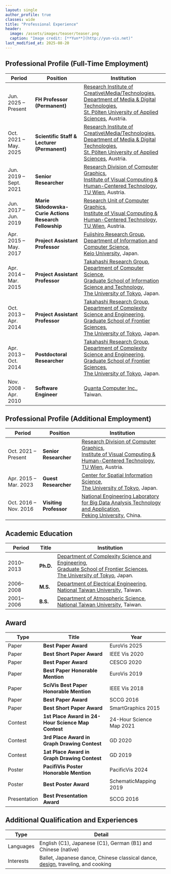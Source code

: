 ```yaml
---
layout: single
author_profile: true
classes: wide
title: "Professional Experience"
header:
  image: /assets/images/teaser/teaser.png
  caption: "Image credit: [**Yun**](http://yun-vis.net)"
last_modified_at: 2025-08-20
---
```


## Professional Profile (Full-Time Employment)


| Period  | Position | Institution |
|---------|----------|-------------|
| Jun. 2025 – Present | **FH Professor (Permanent)** | [Research Institute of Creative\Media/Technologies](https://icmt.fhstp.ac.at/en),<br/> [Department of Media & Digital Technologies](https://www.fhstp.ac.at/en/academic-studies-continuing-education/media-digital-technologies/),<br/> [St. Pölten University of Applied Sciences](https://www.fhstp.ac.at/en), Austria. |
| Oct. 2021 – May. 2025 | **Scientific Staff & Lecturer (Permanent)** | [Research Institute of Creative\Media/Technologies](https://icmt.fhstp.ac.at/en),<br/> [Department of Media & Digital Technologies](https://www.fhstp.ac.at/en/academic-studies-continuing-education/media-digital-technologies/),<br/> [St. Pölten University of Applied Sciences](https://www.fhstp.ac.at/en), Austria. |
| Jun. 2019 – Sept. 2021 | **Senior Researcher** | [Research Division of Computer Graphics](https://www.cg.tuwien.ac.at/),<br/> [Institute of Visual Computing & Human-Centered Technology](http://www.informatik.tuwien.ac.at/fakultaet/institute/e193),<br/> [TU Wien](https://www.tuwien.ac.at/), Austria. |
| Jun. 2017 – Jun. 2019 | **Marie Skłodowska-Curie Actions Research Fellowship** |[Research Unit of Computer Graphics](https://www.cg.tuwien.ac.at/),<br/> [Institute of Visual Computing & Human-Centered Technology](http://www.informatik.tuwien.ac.at/fakultaet/institute/e193),<br/> [TU Wien](https://www.tuwien.ac.at/), Austria. |
| Apr. 2015 – May. 2017 | **Project Assistant Professor** | [Fujishiro Research Group](http://www.fj.ics.keio.ac.jp),<br/> [Department of Information and Computer Science](http://www.ics.keio.ac.jp),<br/> [Keio University](http://www.keio.ac.jp/index-en.html), Japan. |
| Apr. 2014 – Mar. 2015 | **Project Assistant Professor** | [Takahashi Research Group](),<br/> [Department of Computer Science](http://www.is.s.u-tokyo.ac.jp/english/),<br/> [Graduate School of Information Science and Technology](http://www.i.u-tokyo.ac.jp/index_e.shtml),<br/> [The University of Tokyo](http://www.u-tokyo.ac.jp/index_e.html), Japan. |
| Oct. 2013 – Apr. 2014 | **Project Assistant Professor** | [Takahashi Research Group](),<br/> [Department of Complexity Science and Engineering](http://www.k.u-tokyo.ac.jp/complex/index-e.html),<br/> [Graduate School of Frontier Sciences](http://www.k.u-tokyo.ac.jp/index.html.en),<br/> [The University of Tokyo](http://www.u-tokyo.ac.jp/index_e.html), Japan. |
| Apr. 2013 – Oct. 2014 | **Postdoctoral Researcher** | [Takahashi Research Group](),<br/> [Department of Complexity Science and Engineering](http://www.k.u-tokyo.ac.jp/complex/index-e.html),<br/> [Graduate School of Frontier Sciences](http://www.k.u-tokyo.ac.jp/index.html.en),<br/> [The University of Tokyo](http://www.u-tokyo.ac.jp/index_e.html), Japan. |
| Nov. 2008 - Apr. 2010 | **Software Engineer** | [Quanta Computer Inc.](http://www.quantatw.com/quanta/english/Default.aspx),<br/>Taiwan. |


## Professional Profile (Additional Employment)

| Period  | Position | Institution |
|---------|----------|-------------|
| Oct. 2021 – Present | **Senior Researcher** | [Research Division of Computer Graphics](https://www.cg.tuwien.ac.at/),<br/> [Institute of Visual Computing & Human-Centered Technology](http://www.informatik.tuwien.ac.at/fakultaet/institute/e193),<br/> [TU Wien](https://www.tuwien.ac.at/), Austria. |
| Apr. 2015 – Mar. 2023 | **Guest Researcher** | [Center for Spatial Information Science](https://www.csis.u-tokyo.ac.jp/),<br/> [The University of Tokyo](http://www.u-tokyo.ac.jp/index_e.html), Japan. |
| Oct. 2016 – Nov. 2016 | **Visiting Professor** | [National Engineering Laboratory for Big Data Analysis Technology and Application](),<br/> [Peking University](https://english.pku.edu.cn/), China. |

## Academic Education

| Period  | Title | Institution |
|---------|-------|-------------|
| 2010–2013 | **Ph.D.** | [Department of Complexity Science and Engineering](http://www.k.u-tokyo.ac.jp/complex/index-e.html),<br/> [Graduate School of Frontier Sciences](http://www.k.u-tokyo.ac.jp/index.html.en),<br/> [The University of Tokyo](http://www.u-tokyo.ac.jp/index_e.html), Japan. |
| 2006–2008 | **M.S.** | [Department of Electrical Engineering](http://www.ee.ntu.edu.tw/en/),<br/> [National Taiwan University](http://www.ntu.edu.tw/english/), Taiwan. |
| 2001–2006 | **B.S.** | [Department of Atmospheric Science](http://www.as.ntu.edu.tw/index.php?lang=en),<br/> [National Taiwan University](http://www.ntu.edu.tw/english/), Taiwan. |

## Award

| Type  | Title | Year |
|-------|-------|------|
|Paper  | **Best Paper Award** | EuroVis 2025|
|Paper  | **Best Short Paper Award** | IEEE Vis 2020|
|Paper  | **Best Paper Award** | CESCG 2020|
|Paper  | **Best Paper Honorable Mention** | EuroVis 2019|
|Paper  | **SciVis Best Paper Honorable Mention** | IEEE Vis 2018|
|Paper  | **Best Paper Award** | SCCG 2016|
|Paper  | **Best Short Paper Award** | SmartGraphics 2015|
|Contest| **1st Place Award in 24-Hour Science Map Contest** | 24-Hour Science Map 2021|
|Contest| **3rd Place Award in Graph Drawing Contest** | GD 2020|
|Contest| **1at Place Award in Graph Drawing Contest** | GD 2019|
|Poster | **PacifiVis Poster Honorable Mention** | PacificVis 2024|
|Poster | **Best Poster Award** | SchematicMapping 2019|
|Presentation| **Best Presentation Award** | SCCG 2016|

## Additional Qualification and Experiences

| Type  | Detail |
|-------|-------|
|Languages|English (C1), Japanese (C1), German (B1) and Chinese (native)|
|Interests|Ballet, Japanese dance, Chinese classical dance, [design](https://miniwolkedesign.github.io/), traveling, and cooking|